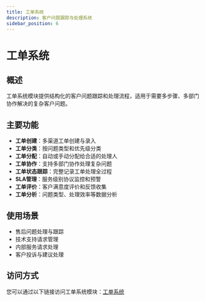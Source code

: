 ```yaml
---
title: 工单系统
description: 客户问题跟踪与处理系统
sidebar_position: 6
---
```


# 工单系统

## 概述

工单系统模块提供结构化的客户问题跟踪和处理流程，适用于需要多步骤、多部门协作解决的复杂客户问题。

## 主要功能

- **工单创建**：多渠道工单创建与录入
- **工单分类**：按问题类型和优先级分类
- **工单分配**：自动或手动分配给合适的处理人
- **工单协作**：支持多部门协作处理复杂问题
- **工单状态跟踪**：完整记录工单处理全过程
- **SLA管理**：服务级别协议监控和预警
- **工单评价**：客户满意度评价和反馈收集
- **工单分析**：问题类型、处理效率等数据分析

## 使用场景

- 售后问题处理与跟踪
- 技术支持请求管理
- 内部服务请求处理
- 客户投诉与建议处理

## 访问方式

您可以通过以下链接访问工单系统模块：[工单系统](/ticket/)
